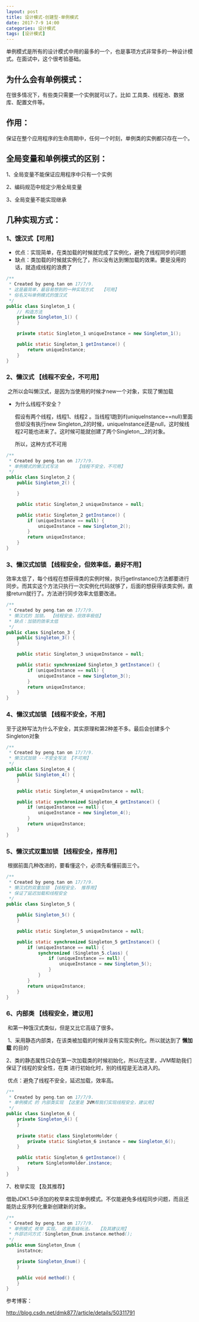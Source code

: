 ```yaml
---
layout: post
title: 设计模式-创建型-单例模式
date: 2017-7-9 14:00
categories: 设计模式
tags: [设计模式]
---
```


单例模式是所有的设计模式中用的最多的一个，也是事项方式非常多的一种设计模式。在面试中，这个很考验基础。

## 为什么会有单例模式：

在很多情况下，有些类只需要一个实例就可以了。比如 工具类、线程池、数据库、配置文件等。

## 作用：

保证在整个应用程序的生命周期中，任何一个时刻，单例类的实例都只存在一个。

## 全局变量和单例模式的区别：

1、全局变量不能保证应用程序中只有一个实例

2、编码规范中规定少用全局变量

3、全局变量不能实现继承

## 几种实现方式：

### 1、饿汉式【可用】

* 优点：实现简单，在类加载的时候就完成了实例化，避免了线程同步的问题
* 缺点：类加载的时候就实例化了，所以没有达到懒加载的效果。要是没用的话，就造成线程的浪费了

```java
/**
 * Created by peng.tan on 17/7/9.
 * 这是最简单，最容易想到的一种实现方式   【可用】
 * 俗名又叫单例模式的饿汉式
 */
public class Singleton_1 {
    // 构造方法
    private Singleton_1() {
    }

    private static Singleton_1 uniqueInstance = new Singleton_1();

    public static Singleton_1 getInstance() {
        return uniqueInstance;
    }
}
```

### 2、懒汉式 【线程不安全，不可用】

​	之所以会叫懒汉式，是因为当使用的时候才new一个对象，实现了懒加载

* 为什么线程不安全？

  假设有两个线程，线程1、线程2 。当线程1跑到if(uniqueInstance==null)里面但却没有执行new Singleton_2的时候，uniqueInstance还是null，这时候线程2可能也进来了。这时候可能就创建了两个Singleton__2的对象。

  所以，这种方式不可用

```java
/**
 * Created by peng.tan on 17/7/9.
 * 单例模式的懒汉式写法       【线程不安全，不可用】
 */
public class Singleton_2 {
    public Singleton_2() {

    }

    public static Singleton_2 uniqueInstance = null;

    public static Singleton_2 getInstance() {
        if (uniqueInstance == null) {
            uniqueInstance = new Singleton_2();
        }
        return uniqueInstance;
    }
}
```

### 3、懒汉式加锁 【线程安全，但效率低，最好不用】

效率太低了，每个线程在想获得类的实例时候，执行getInstance()方法都要进行同步。而其实这个方法只执行一次实例化代码就够了，后面的想获得该类实例，直接return就行了。方法进行同步效率太低要改进。

```java
/**
 * Created by peng.tan on 17/7/9.
 * 懒汉式的 加锁。 【线程安全，但效率极低】
 * 缺点：加锁的效率太低
 */
public class Singleton_3 {
    public Singleton_3() {
    }

    public static Singleton_3 uniqueInstance = null;

    public static synchronized Singleton_3 getInstance() {
        if (uniqueInstance == null) {
            uniqueInstance = new Singleton_3();
        }
        return uniqueInstance;
    }
}
```

### 4、懒汉式加锁 【线程不安全，不用】

至于这种写法为什么不安全，其实原理和第2种差不多。最后会创建多个Singleton对象

```java
/**
 * Created by peng.tan on 17/7/9.
 * 懒汉式加锁 --不安全写法 【不可用】
 */
public class Singleton_4 {
    public Singleton_4() {
    }

    public static Singleton_4 uniqueInstance = null;

    public static synchronized Singleton_4 getInstance() {
        if (uniqueInstance == null) {
            uniqueInstance = new Singleton_4();
        }
        return uniqueInstance;
    }
}
```

### 5、懒汉式双重加锁 【线程安全，推荐用】

​	根据前面几种改进的，要看懂这个，必须先看懂前面三个。

```java
/**
 * Created by peng.tan on 17/7/9.
 * 懒汉式的双重加锁 【线程安全， 推荐用】
 * 保证了延迟加载和线程安全
 */
public class Singleton_5 {

    public Singleton_5() {
    }

    public static Singleton_5 uniqueInstance = null;

    public static synchronized Singleton_5 getInstance() {
        if (uniqueInstance == null) {
            synchronized (Singleton_5.class) {
                if (uniqueInstance == null) {
                    uniqueInstance = new Singleton_5();
                }
            }
        }
        return uniqueInstance;
    }
}
```

### 6、内部类 【线程安全，建议用】

​	和第一种饿汉式类似，但是又比它高级了很多。

​	1、采用静态内部类，在该类被加载的时候并没有实现实例化。所以就达到了 **懒加载** 的目的

​	2、类的静态属性只会在第一次加载类的时候初始化，所以在这里，JVM帮助我们保证了线程的安全性，在类			进行初始化时，别的线程是无法进入的。

​	优点：避免了线程不安全，延迟加载，效率高。

```java
/**
 * Created by peng.tan on 17/7/9.
 * 单例模式 的 内部类实现 【这里是 JVM帮我们实现线程安全，建议用】
 */
public class Singleton_6 {
    private Singleton_6() {
    }
    
    private static class SingletonHolder {
        private static Singleton_6 instance = new Singleton_6();
    }

    public static Singleton_6 getInstance() {
        return SingletonHolder.instance;
    }
}
```

7、枚举实现 【及其推荐】

​	借助JDK1.5中添加的枚举来实现单例模式。不仅能避免多线程同步问题，而且还能防止反序列化重新创建新的对象。

```java
/**
 * Created by peng.tan on 17/7/9.
 * 单例模式 枚举 实现。 这是高级玩法。  【及其建议用】
 * 外部访问方式：Singleton_Enum.instance.method(); 
 */
public enum Singleton_Enum {
    instatnce;

    private Singleton_Enum() {
    }

    public void method() {
    }
}
```



参考博客：

<http://blog.csdn.net/dmk877/article/details/50311791>